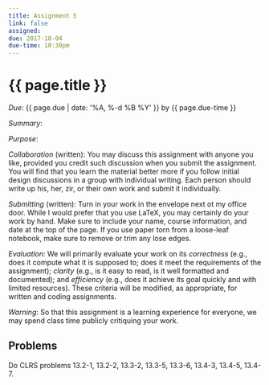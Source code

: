 ```yaml
---
title: Assignment 5
link: false
assigned:
due: 2017-10-04
due-time: 10:30pm
---
```

# {{ page.title }}

*Due*: {{ page.due | date: '%A, %-d %B %Y' }} by {{ page.due-time }}

*Summary*:

*Purpose*:

*Collaboration* (written): You may discuss this assignment with anyone you
like, provided you credit such discussion when you submit the assignment.
You will find that you learn the material better more if you follow 
initial design discussions in a group with individual writing.  Each 
person should write up his, her, zir, or their own work and submit it
individually.

*Submitting* (written): Turn in your work in the envelope next ot my
office door.  While I would prefer that you use LaTeX, you may certainly
do your work by hand.  Make sure to include your name, course information,
and date at the top of the page.  If you use paper torn from a loose-leaf
notebook, make sure to remove or trim any lose edges.

*Evaluation*: We will primarily evaluate your work on its *correctness*
(e.g., does it compute what it is supposed to; does it meet the
requirements of the assignment); *clarity* (e.g., is it easy to read,
is it well formatted and documented); and *efficiency* (e.g., does it
achieve its goal quickly and with limited resources).  These criteria
will be modified, as appropriate, for written and coding assignments.

*Warning*: So that this assignment is a learning experience for everyone,
we may spend class time publicly critiquing your work.

## Problems

Do CLRS problems 13.2-1, 13.2-2, 13.3-2, 13.3-5, 13.3-6, 13.4-3, 13.4-5, 13.4-7.
